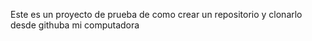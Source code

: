 Este es  un proyecto de prueba de como crear un repositorio y clonarlo desde githuba mi computadora

